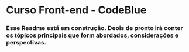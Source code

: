 # Curso Front-end - CodeBlue
### Esse Readme está em construção. Deois de pronto irá conter os tópicos principais que form abordados, considerações e perspectivas.